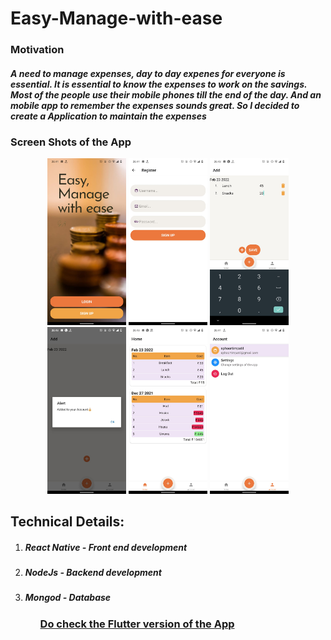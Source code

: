 # Easy-Manage-with-ease

### Motivation
<h5>A need to manage expenses, day to day expenes for everyone is essential. It is essential to know the expenses to work on the savings. Most of the people use their mobile phones till the end of the day. And an mobile app to remember the expenses sounds great. So I decided to create a Application to maintain the expenses</h5>

### Screen Shots of the App
<p align="center">
  <img src="https://github.com/SumitAthani/Easy-Manage-with-ease/blob/main/ScreenShots/Welcome%20Page.jpeg" width="25%" height="50%" title="hover text">
  <img src="https://github.com/SumitAthani/Easy-Manage-with-ease/blob/main/ScreenShots/Sign%20up%20page.jpeg" width="25%" height="50%" title="hover text">
  <img src="https://github.com/SumitAthani/Easy-Manage-with-ease/blob/main/ScreenShots/Adding%20epenses.jpeg" width="25%" height="50%" title="hover text">
  <img src="https://github.com/SumitAthani/Easy-Manage-with-ease/blob/main/ScreenShots/Alert%20as%20a%20feedback.jpeg" width="25%" height="50%" title="hover text">
   <img src="https://github.com/SumitAthani/Easy-Manage-with-ease/blob/main/ScreenShots/All%20expenses.jpeg" width="25%" height="50%" title="hover text">
   <img src="https://github.com/SumitAthani/Easy-Manage-with-ease/blob/main/ScreenShots/Profile%20Page.jpeg" width="25%" height="50%" title="hover text">
</p>


<h2> Technical Details: </h2>
<ol>
<li><h5> React Native - Front end development </h5></li>
<li><h5> NodeJs - Backend development </h5></li>
<li><h5> Mongod - Database </h5></li>
<ol>



[<h3>Do check the Flutter version of the App</h3>](https://github.com/SumitAthani/Manage)
